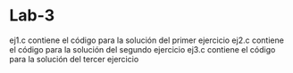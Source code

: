 # Lab-3
ej1.c contiene el código para la solución del primer ejercicio
ej2.c contiene el código para la solución del segundo ejercicio
ej3.c contiene el código para la solución del tercer ejercicio
